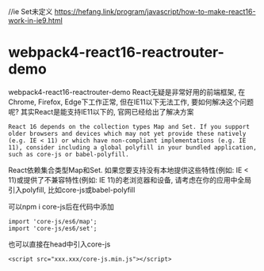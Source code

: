 //ie Set未定义
https://hefang.link/program/javascript/how-to-make-react16-work-in-ie9.html

# webpack4-react16-reactrouter-demo
webpack4-react16-reactrouter-demo
React无疑是非常好用的前端框架, 在Chrome, Firefox, Edge下工作正常, 但在IE11以下无法工作, 要如何解决这个问题呢?
其实React是能支持IE11以下的, 官网已经给出了解决方案

    React 16 depends on the collection types Map and Set. If you support older browsers and devices which may not yet provide these natively (e.g. IE < 11) or which have non-compliant implementations (e.g. IE 11), consider including a global polyfill in your bundled application, such as core-js or babel-polyfill.

React依赖集合类型Map和Set. 如果您要支持没有本地提供这些特性(例如: IE < 11)或提供了不兼容特性(例如: IE 11)的老浏览器和设备, 请考虑在你的应用中全局引入polyfill, 比如core-js或babel-polyfill

可以npm i core-js后在代码中添加

    import 'core-js/es6/map';
    import 'core-js/es6/set';

也可以直接在head中引入core-js

    <script src="xxx.xxx/core-js.min.js"></script>

